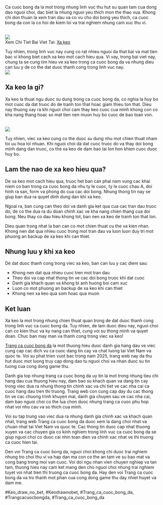 <p>Ca cuoc bong da la mot trong nhung linh vuc thu hut su quan tam cua dong dao nguoi choi, dac biet la nhung nguoi yeu thich mon the thao vua. Khong chi don thuan la xem tran dau va co vu cho doi bong yeu thich, ca cuoc bong da con la co hoi de kiem loi va trai nghiem nhung cam xuc thu vi.</p><br><img src="https://affcup.net/wp-content/uploads/2024/11/xa-keo-1.webp"></br>
Xem Chi Tiet Bai Viet Tai: <a href="https://affcup.net/xa-keo/">Xa keo</a><p>Tuy nhien, trong linh vuc nay cung co rat nhieu nguoi da that bai va mat tien bac vi khong biet cach xa keo mot cach hieu qua. Vi vay, trong bai viet nay, chung ta se cung tim hieu ve xa keo trong ca cuoc bong da va nhung dieu can luu y de co the dat duoc thanh cong trong linh vuc nay.<br><img src="https://affcup.net/wp-content/uploads/2024/11/xa-keo-3.webp"></br><h2>Xa keo la gi?</h2><p>Xa keo la thuat ngu duoc su dung trong ca cuoc bong da, co nghia la huy bo mot cuoc da dat truoc do de tranh ton that hoac giam thieu ton that. Dieu nay thuong xay ra khi nguoi choi cam thay keo cuoc cua minh khong con co kha nang thang hoac so mat tien nen muon huy bo cuoc de bao toan von.</p><br><img src="https://affcup.net/wp-content/uploads/2024/11/xa-keo-2.webp"></br><p>Tuy nhien, viec xa keo cung co the duoc su dung nhu mot chien thuat nham toi uu hoa loi nhuan. Khi nguoi choi da dat cuoc truoc do va thay doi bong minh dang dan truoc, co the xa keo de dam bao lai lon hon khien cuoc duoc huy bo.<h2>Lam the nao de xa keo hieu qua?</h2><p>De xa keo mot cach hieu qua, truoc het ban can phai nam vung cac khai niem co ban trong ca cuoc bong da nhu ty le cuoc, ty le cuoc chau A, doi hinh ra san, form va phong do cua cac doi bong. Nhung thong tin nay se giup ban dua ra quyet dinh dung dan khi xa keo.</p><p>Ngoai ra, ban cung can theo doi va danh gia ket qua cua cac tran dau truoc do, de co the dua ra du doan chinh xac ve kha nang chien thang cua doi bong. Neu thay co dau hieu khong tot, ban nen xa keo de tranh ton that lon.<p>Dieu quan trong nhat la ban can co mot chien thuat cu the va kien nhan. Khong nen dat qua nhieu cuoc trong mot tran dau va luon luon duy tri mot phuong an backup de xa keo khi can thiet.</p><h2>Nhung luu y khi xa keo</h2><p>De dat duoc thanh cong trong viec xa keo, ban can luu y cac diem sau:</p><ul>
<li>Khong nen dat qua nhieu cuoc tren mot tran dau</li>
<li>Theo doi va cap nhat thong tin ve cac doi bong truoc khi dat cuoc</li>
<li>Danh gia khach quan va khong bi anh huong boi cam xuc</li>
<li>Luon co mot phuong an backup de xa keo khi can thiet</li>
<li>Khong nen xa keo qua som hoac qua muon</li>
</ul><h2>Ket luan</h2><p>Xa keo la mot trong nhung chien thuat quan trong de dat duoc thanh cong trong linh vuc ca cuoc bong da. Tuy nhien, de lam duoc dieu nay, nguoi choi can co kien thuc va ky nang can thiet, cung voi su thong minh va quyet doan. Chuc ban may man va thanh cong trong viec xa keo!</p><p><a href="https://affcup.net/">Trang ca cuoc bong da</a> la mot thuong hieu duoc danh gia hang dau ve viec cung cap cac dich vu ca cuoc dang tin cay va chat luong tai Viet Nam va quoc te. Voi su phat trien vuot bac trong nam 2025, trang web nay da thu hut duoc mot luong truy cap dong dao tu nguoi choi va nhan duoc su tin tuong cua cong dong game thu.

Danh gia top nhung trang ca cuoc bong da uy tin la mot trong nhung tieu chi hang dau cua thuong hieu nay, dam bao su khach quan va dang tin cay trong viec dua ra nhung thong tin chinh xac va chi tiet ve cac nha cai ca cuoc hang dau tren thi truong. Trang web con cung cap day du cac thong tin ve cac chuong trinh khuyen mai, danh gia chuyen sau ve cac nha cai, dam bao nguoi choi co the lua chon duoc nhung trang ca cuoc phu hop nhat voi nhu cau va so thich cua minh.

Voi su tap trung vao viec dua ra nhung danh gia chinh xac va khach quan nhat, trang web Trang ca cuoc bong da duoc xem la dang choi nhat va chuan nhat tai Viet Nam va quoc te. Cac thong tin duoc cap nhat thuong xuyen va cac chuyen gia co kinh nghiem trong linh vuc ca cuoc bong da se giup nguoi choi co duoc cai nhin toan dien va chinh xac nhat ve thi truong ca cuoc hien tai.

Den voi Trang ca cuoc bong da, nguoi choi khong chi duoc trai nghiem nhung tro choi thu vi va hap dan ma con co the an tam ve su bao mat va cong bang trong moi van cuoc. Voi doi ngu nhan vien chuyen nghiep va tan tam, thuong hieu nay cam ket mang den cho nguoi choi nhung trai nghiem tuyet voi nhat tren thi truong ca cuoc bong da. Hay den voi Trang ca cuoc bong da va tro thanh mot phan cua cong dong game thu day nhiet huyet va dam me.</p>
#Keo_draw_no_bet, #Keodrawnobet, #Trang_ca_cuoc_bong_da, #Trangcacuocbongda, #Trang_ca_cuoc_bong_da
